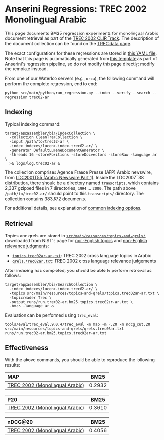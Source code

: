 # Anserini Regressions: TREC 2002 Monolingual Arabic

This page documents BM25 regression experiments for monolingual Arabic document retrieval as part of the [TREC 2002 CLIR Track](https://trec.nist.gov/pubs/trec11/t11_proceedings.html).
The description of the document collection can be found on the [TREC data page](https://trec.nist.gov/data/docs_noneng.html).

The exact configurations for these regressions are stored in [this YAML file](../src/main/resources/regression/trec02-ar.yaml).
Note that this page is automatically generated from [this template](../src/main/resources/docgen/templates/trec02-ar.template) as part of Anserini's regression pipeline, so do not modify this page directly; modify the template instead.

From one of our Waterloo servers (e.g., `orca`), the following command will perform the complete regression, end to end:

```
python src/main/python/run_regression.py --index --verify --search --regression trec02-ar
```

## Indexing

Typical indexing command:

```
target/appassembler/bin/IndexCollection \
  -collection CleanTrecCollection \
  -input /path/to/trec02-ar \
  -index indexes/lucene-index.trec02-ar/ \
  -generator DefaultLuceneDocumentGenerator \
  -threads 16 -storePositions -storeDocvectors -storeRaw -language ar \
  >& logs/log.trec02-ar &
```

The collection comprises Agence France Presse (AFP) Arabic newswire, from [LDC2001T55 (Arabic Newswire Part 1)](https://catalog.ldc.upenn.edu/LDC2001T55).
Inside the LDC2007T38 distribution, there should be a directory named `transcripts`, which contains 2,337 gzipped files in 7 directories, `1994` ... `2000`.
The path above `/path/to/trec02-ar/` should point to this `transcripts/` directory.
The collection contains 383,872 documents.

For additional details, see explanation of [common indexing options](common-indexing-options.md).

## Retrieval

Topics and qrels are stored in [`src/main/resources/topics-and-qrels/`](../src/main/resources/topics-and-qrels/), downloaded from NIST's page for [non-English topics](https://trec.nist.gov/data/topics_noneng/index.html) and [non-English relevance judgments](https://trec.nist.gov/data/qrels_noneng/index.html):

+ [`topics.trec02ar-ar.txt`](../src/main/resources/topics-and-qrels/topics.trec02ar-ar.txt): TREC 2002 cross language topics in Arabic
+ [`qrels.trec02ar.txt`](../src/main/resources/topics-and-qrels/qrels.trec02ar.txt): TREC 2002 cross language relevance judgements

After indexing has completed, you should be able to perform retrieval as follows:

```
target/appassembler/bin/SearchCollection \
  -index indexes/lucene-index.trec02-ar/ \
  -topics src/main/resources/topics-and-qrels/topics.trec02ar-ar.txt \
  -topicreader Trec \
  -output runs/run.trec02-ar.bm25.topics.trec02ar-ar.txt \
  -bm25 -language ar &
```

Evaluation can be performed using `trec_eval`:

```
tools/eval/trec_eval.9.0.4/trec_eval -m map -m P.20 -m ndcg_cut.20 src/main/resources/topics-and-qrels/qrels.trec02ar.txt runs/run.trec02-ar.bm25.topics.trec02ar-ar.txt
```

## Effectiveness

With the above commands, you should be able to reproduce the following results:

| MAP                                                                                                          | BM25      |
|:-------------------------------------------------------------------------------------------------------------|-----------|
| [TREC 2002 (Monolingual Arabic)](../src/main/resources/topics-and-qrels/topics.trec02ar-ar.txt)              | 0.2932    |


| P20                                                                                                          | BM25      |
|:-------------------------------------------------------------------------------------------------------------|-----------|
| [TREC 2002 (Monolingual Arabic)](../src/main/resources/topics-and-qrels/topics.trec02ar-ar.txt)              | 0.3610    |


| nDCG@20                                                                                                      | BM25      |
|:-------------------------------------------------------------------------------------------------------------|-----------|
| [TREC 2002 (Monolingual Arabic)](../src/main/resources/topics-and-qrels/topics.trec02ar-ar.txt)              | 0.4056    |
